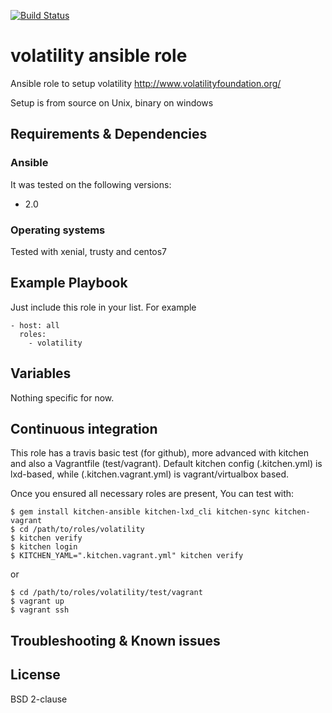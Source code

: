 [![Build Status](https://travis-ci.org/juju4/ansible-volatility.svg?branch=master)](https://travis-ci.org/juju4/ansible-volatility)
# volatility ansible role

Ansible role to setup volatility
http://www.volatilityfoundation.org/

Setup is from source on Unix, binary on windows

## Requirements & Dependencies

### Ansible
It was tested on the following versions:
 * 2.0

### Operating systems

Tested with xenial, trusty and centos7

## Example Playbook

Just include this role in your list.
For example

```
- host: all
  roles:
    - volatility
```

## Variables

Nothing specific for now.

## Continuous integration

This role has a travis basic test (for github), more advanced with kitchen and also a Vagrantfile (test/vagrant).
Default kitchen config (.kitchen.yml) is lxd-based, while (.kitchen.vagrant.yml) is vagrant/virtualbox based.

Once you ensured all necessary roles are present, You can test with:
```
$ gem install kitchen-ansible kitchen-lxd_cli kitchen-sync kitchen-vagrant
$ cd /path/to/roles/volatility
$ kitchen verify
$ kitchen login
$ KITCHEN_YAML=".kitchen.vagrant.yml" kitchen verify
```
or
```
$ cd /path/to/roles/volatility/test/vagrant
$ vagrant up
$ vagrant ssh
```

## Troubleshooting & Known issues


## License

BSD 2-clause

